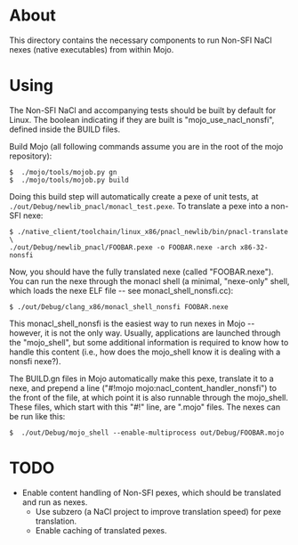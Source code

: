 About
=====

This directory contains the necessary components to run Non-SFI NaCl
nexes (native executables) from within Mojo.

Using
=====

The Non-SFI NaCl and accompanying tests should be built by default for Linux.
The boolean indicating if they are built is "mojo_use_nacl_nonsfi", defined
inside the BUILD files.

Build Mojo (all following commands assume you are in the root of the mojo
repository):

```
$  ./mojo/tools/mojob.py gn
$  ./mojo/tools/mojob.py build
```

Doing this build step will automatically create a pexe of unit tests, at
`./out/Debug/newlib_pnacl/monacl_test.pexe`.  To translate a pexe into a
non-SFI nexe:

```
$ ./native_client/toolchain/linux_x86/pnacl_newlib/bin/pnacl-translate \
./out/Debug/newlib_pnacl/FOOBAR.pexe -o FOOBAR.nexe -arch x86-32-nonsfi
```

Now, you should have the fully translated nexe (called
"FOOBAR.nexe").  You can run the nexe through the monacl shell
(a minimal, "nexe-only" shell, which loads the nexe ELF file -- see
 monacl_shell_nonsfi.cc):

```
$ ./out/Debug/clang_x86/monacl_shell_nonsfi FOOBAR.nexe
```

This monacl_shell_nonsfi is the easiest way to run nexes in Mojo -- however, it
is not the only way. Usually, applications are launched through the
"mojo_shell", but some additional information is required to know how to handle
this content (i.e., how does the mojo_shell know it is dealing with a nonsfi
nexe?).

The BUILD.gn files in Mojo automatically make this pexe, translate it to a
nexe, and prepend a line ("#!mojo mojo:nacl_content_handler_nonsfi") to the
front of the file, at which point it is also runnable through the mojo_shell.
These files, which start with this "#!" line, are ".mojo" files. The nexes can
be run like this:

```
$  ./out/Debug/mojo_shell --enable-multiprocess out/Debug/FOOBAR.mojo
```

TODO
====

* Enable content handling of Non-SFI pexes, which should be translated and run
as nexes.
  * Use subzero (a NaCl project to improve translation speed) for pexe
  translation.
  * Enable caching of translated pexes.
